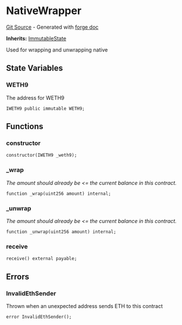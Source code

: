 # NativeWrapper
[Git Source](https://github.com/uniswap/v4-periphery/blob/3f295d8435e4f776ea2daeb96ce1bc6d63f33fc7/src/base/NativeWrapper.sol) - Generated with [forge doc](https://book.getfoundry.sh/reference/forge/forge-doc)

**Inherits:**
[ImmutableState](contracts/v4/reference/periphery/base/ImmutableState.md)

Used for wrapping and unwrapping native


## State Variables
### WETH9
The address for WETH9


```solidity
IWETH9 public immutable WETH9;
```


## Functions
### constructor


```solidity
constructor(IWETH9 _weth9);
```

### _wrap

*The amount should already be <= the current balance in this contract.*


```solidity
function _wrap(uint256 amount) internal;
```

### _unwrap

*The amount should already be <= the current balance in this contract.*


```solidity
function _unwrap(uint256 amount) internal;
```

### receive


```solidity
receive() external payable;
```

## Errors
### InvalidEthSender
Thrown when an unexpected address sends ETH to this contract


```solidity
error InvalidEthSender();
```

